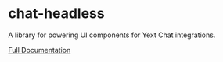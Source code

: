 # chat-headless

A library for powering UI components for Yext Chat integrations.

[Full Documentation](./docs/chat-headless.md)